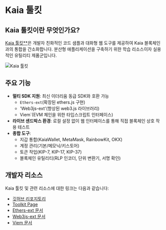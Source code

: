 # Kaia 툴킷

## Kaia 툴킷이란 무엇인가요?

[Kaia 툴킷\*\*](https://toolkit.kaia.io)은 개발자 친화적인 코드 샘플과 대화형 웹 도구를 제공하여 Kaia 블록체인과의 통합을 간소화합니다. 분산형 애플리케이션을 구축하기 위한 학습 리소스이자 실용적인 유틸리티 제품군입니다.

![Kaia 툴킷](/img/build/tools/klaytn-online-toolkit.png)

## 주요 기능

- **멀티 SDK 지원**: 최신 이더리움 동급 SDK와 호환 가능
  - `Ethers-ext`(확장된 ethers.js 구현)
  - 'Web3js-ext'(향상된 web3.js 라이브러리)
  - Viem\`(EVM 체인을 위한 타입스크립트 인터페이스)
- **라이브 샌드박스 환경**: 로컬 설정 없이 웹 인터페이스를 통해 직접 블록체인 상호 작용 테스트
- **종합 도구**:
  - 지갑 통합(KaiaWallet, MetaMask, RainbowKit, OKX)
  - 계정 관리(기본/메모닉/키스토어)
  - 토큰 작업(KIP-7, KIP-17, KIP-37)
  - 블록체인 유틸리티(RLP 인코더, 단위 변환기, 서명 확인)

## 개발자 리소스

Kaia 툴킷 및 관련 리소스에 대한 링크는 다음과 같습니다:

- [깃허브 리포지토리](https://github.com/kaiachain/kaia-online-toolkit)
- [Toolkit Page](https://toolkit.kaia.io)
- [Ethers-ext 문서](../../references/sdk/ethers-ext/getting-started.md)
- [Web3js-ext 문서](../../references/sdk/web3js-ext/getting-started.md)
- [Viem 문서](../../references/sdk/viem/viem.md)